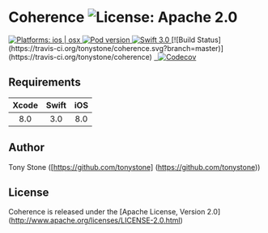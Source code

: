 # Coherence ![License: Apache 2.0](https://img.shields.io/badge/License-Apache%202.0-lightgray.svg?style=flat)

<a href="https://github.com/tonystone/coherence/" target="_blank">
   <img src="https://img.shields.io/badge/Platforms-ios%20%7C%20osx-lightgray.svg?style=flat" alt="Platforms: ios | osx">
</a>
<a href="https://github.com/tonystone/coherence/" target="_blank">
   <img src="https://img.shields.io/cocoapods/v/Coherence.svg?style=flat" alt="Pod version">
</a>
<a href="https://github.com/tonystone/coherence/" target="_blank">
   <img src="https://img.shields.io/badge/Swift-3.0-orange.svg?style=flat" alt="Swift 3.0">
</a>
[![Build Status](https://travis-ci.org/tonystone/coherence.svg?branch=master)](https://travis-ci.org/tonystone/coherence)
<a href="https://codecov.io/gh/tonystone/coherence">
  <img src="https://codecov.io/gh/tonystone/coherence/branch/master/graph/badge.svg" alt="Codecov" />
</a>

## Requirements

| Xcode | Swift | iOS |
|:-----:|:-----:|:---:|
|  8.0  |  3.0  | 8.0 |

## Author

Tony Stone ([https://github.com/tonystone] (https://github.com/tonystone))

## License

Coherence is released under the [Apache License, Version 2.0] (http://www.apache.org/licenses/LICENSE-2.0.html)
